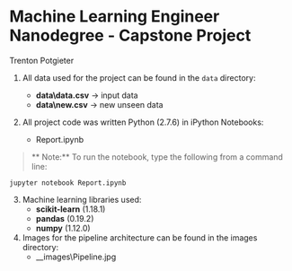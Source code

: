 # Machine Learning Engineer Nanodegree - Capstone Project
Trenton Potgieter

1. All data used for the project can be found in the `data` directory:
    - __data\data.csv__ $\rightarrow$ input data
    - __data\new.csv__ $\rightarrow$ new unseen data

2. All project code was written Python (2.7.6) in iPython Notebooks:
    - Report.ipynb

>** Note:** To run the notebook, type the following from a command line:
```
jupyter notebook Report.ipynb
```

3. Machine learning libraries used:
    - __scikit-learn__ (1.18.1)
    - __pandas__ (0.19.2)
    - __numpy__ (1.12.0)
4. Images for the pipeline architecture can be found in the images directory:
    - __images\Pipeline.jpg
